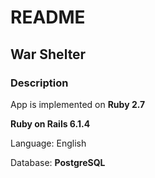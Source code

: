 # README

## War Shelter

### Description

App is implemented on **Ruby 2.7**

**Ruby on Rails 6.1.4**

Language: English

Database: **PostgreSQL**
